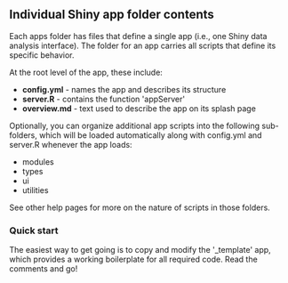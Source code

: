 ## Individual Shiny app folder contents

Each apps folder has files that define a single app (i.e., one
Shiny data analysis interface). The folder for an app carries 
all scripts that define its specific behavior.

At the root level of the app, these include:

- **config.yml**  - names the app and describes its structure
- **server.R**    - contains the function 'appServer'
- **overview.md** - text used to describe the app on its splash page

Optionally, you can organize additional app scripts into the
following sub-folders, which will be loaded automatically along
with config.yml and server.R whenever the app loads:

- modules
- types
- ui
- utilities 

See other help pages for more on the nature of scripts in those folders.

### Quick start

The easiest way to get going is to copy and modify the '_template'
app, which provides a working boilerplate for all required code.
Read the comments and go!
